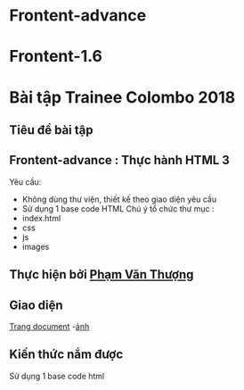 # Frontent-advance
# Frontent-1.6
# **Bài tập Trainee Colombo 2018**
## Tiêu đề bài tập
## **Frontent-advance : Thực hành HTML 3**
Yêu cầu: 
- Không dùng thư viện, thiết kế theo giao diện yêu cầu
- Sử dụng 1 base code HTML
 Chú ý tổ chức thư mục :
- index.html
- css
- js
- images
## Thực hiện bởi [Phạm Văn Thượng](https://github.com/thuongphv2312)
## Giao diện
[Trang document]( https://thuongphv2312.github.io/web2018/index.html)
-[ảnh](https://github.com/thuongphv2312/web2018/blob/master/img.png)
## Kiến thức nắm được

Sử dụng 1 base code html